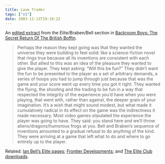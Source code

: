 ```yaml
---
title: Lave Trader
tags: ["v1"]
date: 2003-11-13T19:19:22
---
```


An [edited extract][1] from the Elite/Braben/Bell section in [Backroom Boys: The Secret Return Of The British Boffin][2].

> Perhaps the reason they kept going was that they wanted the universe they were building to feel solid: like a science-fiction novel that rings true because all its inventions are consistent with each other. But allied to this was an idea of the pleasure they wanted to give the player. They kept asking: &#8220;Will this be fun?&#8221; They didn&#8217;t want the fun to be presented to the player as a set of arbitrary demands, a series of hoops you had to jump through just because that was the game and your score went up every time you got it right. They wanted the flying, the shooting and the trading to be fun in a way that respected the integrity of the experience you&#8217;d have when you were playing, that went with, rather than against, the deeper grain of your imagination. It&#8217;s a wish that might sound modest, but what made it cumulatively radical in its effect on the game was the indirectness it made necessary. Most video games stipulated the experience the player was going to have. They said: you stand here and we&#8217;ll throw aliens/dragons/humorous frogs at you. Bell and Braben&#8217;s sequence of inventions amounted to a gradual refusal to do anything of the kind. They were arriving at a game that left what to do and where to go entirely up to the player.

Related: [Ian Bell&#8217;s Elite pages][3]; [Frontier Developments][4]; and [The Elite Club downloads][5].

[1]: http://www.guardian.co.uk/weekend/story/0,3605,1064107,00.html "The Guardian: Masters of their universe"
[2]: http://www.amazon.co.uk/exec/obidos/ASIN/0571214967/ohsky "Amazon.co.uk: Backroom Boys: The Secret Return of the British Boffin by Francis Spufford"
[3]: http://www.iancgbell.clara.net/elite/ "Various Elite-related resources"
[4]: http://www.frontier.co.uk/
[5]: http://www.eliteclub.co.uk/download/ "Download First Encounters and Elite II"
